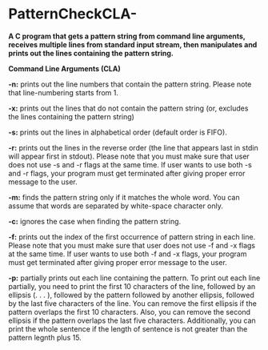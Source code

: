 # PatternCheckCLA-
**A C program that gets a pattern string from command line arguments, receives multiple 
lines from standard input stream, then manipulates and prints out the lines containing the pattern string.** 




**Command Line Arguments (CLA)**



 **-n:** prints out the line numbers that contain the pattern string. Please note that line-numbering starts from 1.
  
  
  
 **-x:** prints out the lines that do not contain the pattern string (or, excludes the lines containing the pattern string)
  
  
  
 **-s:** prints out the lines in alphabetical order (default order is FIFO).
  
  
  
**-r:** prints out the lines in the reverse order (the line that appears last in stdin will appear first in stdout). Please note that you must make sure that user does not use -s and -r flags at the same time. If user wants to use both -s and -r flags, your program must get terminated after giving proper error message to the user.
      
      
      
**-m:** finds the pattern string only if it matches the whole word. You can assume that words are separated by white-space character only.
  
  
  
**-c:** ignores the case when finding the pattern string.
  
  
  
**-f:** prints out the index of the first occurrence of pattern string in each line. Please note that you must make sure that user does not use -f and -x flags at the same time. If user wants to use both -f and -x flags, your program must get terminated after giving proper error message to the user.
      
      
      
**-p:** partially prints out each line containing the pattern. To print out each line partially, you need to print the first 10 characters of the line,        followed by an ellipsis (. . . ), followed by the pattern followed by another ellipsis, followed by the last five characters of the line. You can remove  the first ellipsis if the pattern overlaps the first 10 characters.  Also, you can remove the second ellipsis if the pattern overlaps the last five  characters. Additionally, you can print the whole sentence if the length of sentence is not greater than the pattern legnth plus 15.
     

